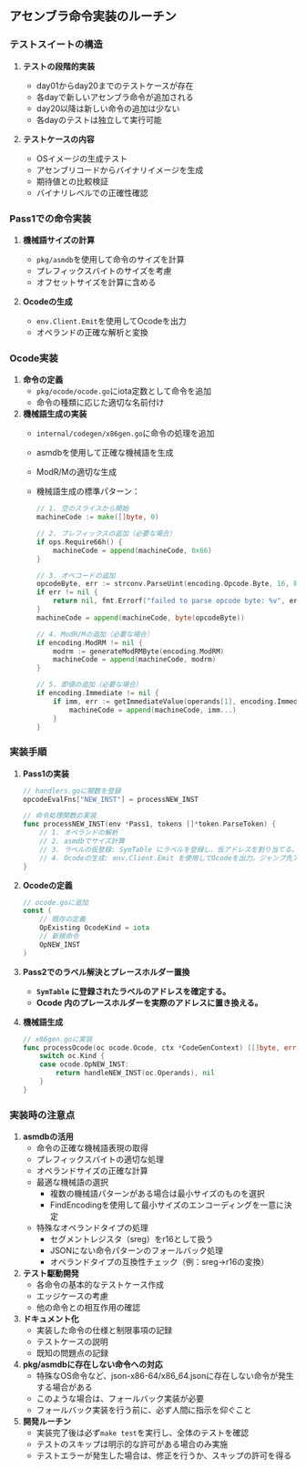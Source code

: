 ## アセンブラ命令実装のルーチン

### テストスイートの構造
1. **テストの段階的実装**
   - day01からday20までのテストケースが存在
   - 各dayで新しいアセンブラ命令が追加される
   - day20以降は新しい命令の追加は少ない
   - 各dayのテストは独立して実行可能

2. **テストケースの内容**
   - OSイメージの生成テスト
   - アセンブリコードからバイナリイメージを生成
   - 期待値との比較検証
   - バイナリレベルでの正確性確認

### Pass1での命令実装
1. **機械語サイズの計算**
   - `pkg/asmdb`を使用して命令のサイズを計算
   - プレフィックスバイトのサイズを考慮
   - オフセットサイズを計算に含める

2. **Ocodeの生成**
   - `env.Client.Emit`を使用してOcodeを出力
   - オペランドの正確な解析と変換

### Ocode実装

1.  **命令の定義**
    -   `pkg/ocode/ocode.go`にiota定数として命令を追加
    -   命令の種類に応じた適切な名前付け
2.  **機械語生成の実装**
    -   `internal/codegen/x86gen.go`に命令の処理を追加
    -   asmdbを使用して正確な機械語を生成
    -   ModR/Mの適切な生成
    -   機械語生成の標準パターン：

        ```go
        // 1. 空のスライスから開始
        machineCode := make([]byte, 0)

        // 2. プレフィックスの追加（必要な場合）
        if ops.Require66h() {
            machineCode = append(machineCode, 0x66)
        }

        // 3. オペコードの追加
        opcodeByte, err := strconv.ParseUint(encoding.Opcode.Byte, 16, 8)
        if err != nil {
            return nil, fmt.Errorf("failed to parse opcode byte: %v", err)
        }
        machineCode = append(machineCode, byte(opcodeByte))

        // 4. ModR/Mの追加（必要な場合）
        if encoding.ModRM != nil {
            modrm := generateModRMByte(encoding.ModRM)
            machineCode = append(machineCode, modrm)
        }

        // 5. 即値の追加（必要な場合）
        if encoding.Immediate != nil {
            if imm, err := getImmediateValue(operands[1], encoding.Immediate.Size); err == nil {
                machineCode = append(machineCode, imm...)
            }
        }
        ```

### 実装手順

1.  **Pass1の実装**

    ```go
    // handlers.goに関数を登録
    opcodeEvalFns["NEW_INST"] = processNEW_INST

    // 命令処理関数の実装
    func processNEW_INST(env *Pass1, tokens []*token.ParseToken) {
        // 1. オペランドの解析
        // 2. asmdbでサイズ計算
    	// 3. ラベルの仮登録: SymTable にラベルを登録し、仮アドレスを割り当てる。
        // 4. Ocodeの生成: env.Client.Emit を使用してOcodeを出力。ジャンプ先アドレスはプレースホルダーとする。
    }
    ```
2.  **Ocodeの定義**

    ```go
    // ocode.goに追加
    const (
    	// 既存の定義
    	OpExisting OcodeKind = iota
    	// 新規命令
    	OpNEW_INST
    )
    ```
3.  **Pass2でのラベル解決とプレースホルダー置換**

    -   **`SymTable` に登録されたラベルのアドレスを確定する。**
    -   **Ocode 内のプレースホルダーを実際のアドレスに置き換える。**
4.  **機械語生成**

    ```go
    // x86gen.goに実装
    func processOcode(oc ocode.Ocode, ctx *CodeGenContext) ([]byte, error) {
    	switch oc.Kind {
    	case ocode.OpNEW_INST:
    		return handleNEW_INST(oc.Operands), nil
    	}
    }
    ```

### 実装時の注意点

1.  **asmdbの活用**
    -   命令の正確な機械語表現の取得
    -   プレフィックスバイトの適切な処理
    -   オペランドサイズの正確な計算
    -   最適な機械語の選択
        -   複数の機械語パターンがある場合は最小サイズのものを選択
        -   FindEncodingを使用して最小サイズのエンコーディングを一意に決定
    -   特殊なオペランドタイプの処理
        -   セグメントレジスタ（sreg）をr16として扱う
        -   JSONにない命令パターンのフォールバック処理
        -   オペランドタイプの互換性チェック（例：sreg→r16の変換）
2.  **テスト駆動開発**
    -   各命令の基本的なテストケース作成
    -   エッジケースの考慮
    -   他の命令との相互作用の確認
3.  **ドキュメント化**
    -   実装した命令の仕様と制限事項の記録
    -   テストケースの説明
    -   既知の問題点の記録
4.  **pkg/asmdbに存在しない命令への対応**
    -   特殊なOS命令など、json-x86-64/x86_64.jsonに存在しない命令が発生する場合がある
    -   このような場合は、フォールバック実装が必要
    -   フォールバック実装を行う前に、必ず人間に指示を仰ぐこと
5.  **開発ルーチン**
    -   実装完了後は必ず`make test`を実行し、全体のテストを確認
    -   テストのスキップは明示的な許可がある場合のみ実施
    -   テストエラーが発生した場合は、修正を行うか、スキップの許可を得る
